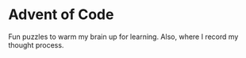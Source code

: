 # Advent of Code
Fun puzzles to warm my brain up for learning. Also, where I record my thought process.

